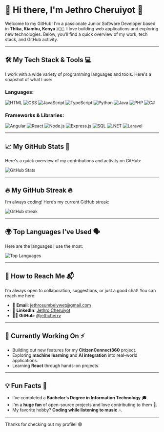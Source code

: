# 🚀 Hi there, I'm Jethro Cheruiyot 👋

Welcome to my GitHub! I'm a passionate Junior Software Developer based in **Thika, Kiambu, Kenya** 🇰🇪. I love building web applications and exploring new technologies. Below, you'll find a quick overview of my work, tech stack, and GitHub activity.

---

## 🛠️ **My Tech Stack & Tools** 💻

I work with a wide variety of programming languages and tools. Here's a snapshot of what I use:

### **Languages**:
![HTML](https://img.shields.io/badge/-HTML-E34F26?logo=html5&logoColor=fff)
![CSS](https://img.shields.io/badge/-CSS-1572B6?logo=css3&logoColor=fff)
![JavaScript](https://img.shields.io/badge/-JavaScript-F7DF1E?logo=javascript&logoColor=fff)
![TypeScript](https://img.shields.io/badge/-TypeScript-3178C6?logo=typescript&logoColor=fff)
![Python](https://img.shields.io/badge/-Python-3776AB?logo=python&logoColor=fff)
![Java](https://img.shields.io/badge/-Java-007396?logo=java&logoColor=fff)
![PHP](https://img.shields.io/badge/-PHP-4F5B93?logo=php&logoColor=fff)
![C#](https://img.shields.io/badge/-C%23-239120?logo=csharp&logoColor=fff)

### **Frameworks & Libraries**:
![Angular](https://img.shields.io/badge/-Angular-DD0031?logo=angular&logoColor=fff)
![React](https://img.shields.io/badge/-React-61DAFB?logo=react&logoColor=fff)
![Node.js](https://img.shields.io/badge/-Node.js-339933?logo=node.js&logoColor=fff)
![Express.js](https://img.shields.io/badge/-Express.js-000000?logo=express&logoColor=fff)
![SQL](https://img.shields.io/badge/-SQL-4479A1?logo=MySQL&logoColor=fff)
![.NET](https://img.shields.io/badge/-.NET-512BD4?logo=.net&logoColor=fff)
![Laravel](https://img.shields.io/badge/Laravel-F4534E?logo=laravel&logoColor=fff)

---

## 📈 **My GitHub Stats** 🌟

Here's a quick overview of my contributions and activity on GitHub:

![GitHub Stats](https://github-readme-stats.vercel.app/api?username=jethcherry&show_icons=true&hide_title=true&count_private=true&hide=prs&theme=radical)

---

## 🔥 **My GitHub Streak** 🔥

I’m always coding! Here’s my current GitHub streak:

![GitHub streak](https://github-readme-streak-stats.herokuapp.com/?user=jethcherry&theme=radical)

---

## 🌍 **Top Languages I've Used** 🗣️

Here are the languages I use the most:

![Top Languages](https://github-readme-stats.vercel.app/api/top-langs/?username=jethcherry&layout=compact)

---

## 💬 **How to Reach Me** 📬

I’m always open to collaboration, suggestions, or just a good chat! You can reach me here:

- 📧 **Email**: [jethrosumbeiywet@gmail.com](mailto:jethrosumbeiywet@gmail.com)
- 💼 **LinkedIn**: [Jethro Cheruiyot](https://www.linkedin.com/in/jethro-sumbeiywet-b13a97312/)
- 🧑‍💻 **GitHub**: [@jethcherry](https://github.com/jethcherry)

---

## 🎯 **Currently Working On** ⚡️

- Building out new features for my **CitizenConnect360** project.
- Exploring **machine learning** and **AI integration** into real-world applications.
- Learning **React** through hands-on projects.

---

## 💡 **Fun Facts** 🌟

- I’ve completed a **Bachelor’s Degree in Information Technology** 🎓.
- I'm a **huge fan** of open-source projects and love contributing to them 💙.
- My favorite hobby? **Coding while listening to music** 🎶.

---

Thanks for checking out my profile! 😄

